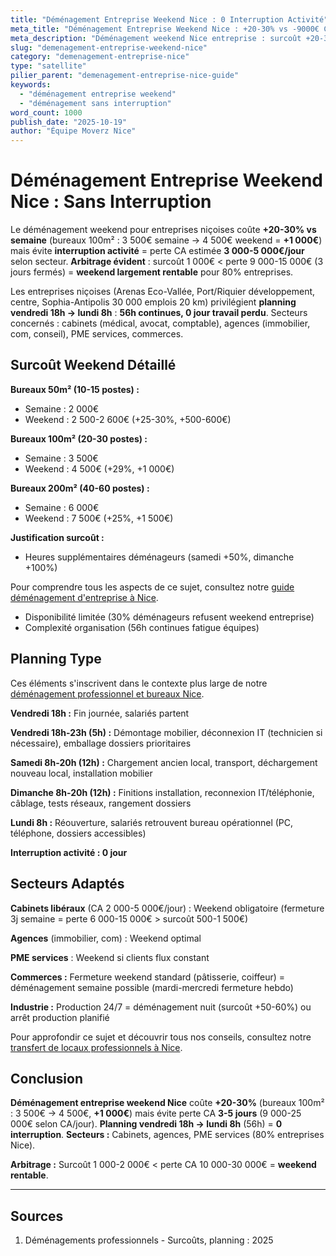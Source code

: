 ```yaml
---
title: "Déménagement Entreprise Weekend Nice : 0 Interruption Activité"
meta_title: "Déménagement Entreprise Weekend Nice : +20-30% vs -9000€ CA"
meta_description: "Déménagement weekend Nice entreprise : surcoût +20-30% (bureaux 100m² 3500€ → 4500€ +1000€) vs perte CA 3-5j semaine 9000€. Planning. Guide."
slug: "demenagement-entreprise-weekend-nice"
category: "demenagement-entreprise-nice"
type: "satellite"
pilier_parent: "demenagement-entreprise-nice-guide"
keywords:
  - "déménagement entreprise weekend"
  - "déménagement sans interruption"
word_count: 1000
publish_date: "2025-10-19"
author: "Équipe Moverz Nice"
---
```


# Déménagement Entreprise Weekend Nice : Sans Interruption

Le déménagement weekend pour entreprises niçoises coûte **+20-30% vs semaine** (bureaux 100m² : 3 500€ semaine → 4 500€ weekend = **+1 000€**) mais évite **interruption activité** = perte CA estimée **3 000-5 000€/jour** selon secteur. **Arbitrage évident** : surcoût 1 000€ < perte 9 000-15 000€ (3 jours fermés) = **weekend largement rentable** pour 80% entreprises.

Les entreprises niçoises (Arenas Eco-Vallée, Port/Riquier développement, centre, Sophia-Antipolis 30 000 emplois 20 km) privilégient **planning vendredi 18h → lundi 8h** : **56h continues, 0 jour travail perdu**. Secteurs concernés : cabinets (médical, avocat, comptable), agences (immobilier, com, conseil), PME services, commerces.

## Surcoût Weekend Détaillé

**Bureaux 50m² (10-15 postes) :**
- Semaine : 2 000€
- Weekend : 2 500-2 600€ (+25-30%, +500-600€)

**Bureaux 100m² (20-30 postes) :**
- Semaine : 3 500€
- Weekend : 4 500€ (+29%, +1 000€)

**Bureaux 200m² (40-60 postes) :**
- Semaine : 6 000€
- Weekend : 7 500€ (+25%, +1 500€)

**Justification surcoût :**
- Heures supplémentaires déménageurs (samedi +50%, dimanche +100%)

Pour comprendre tous les aspects de ce sujet, consultez notre [guide déménagement d'entreprise à Nice](/blog/demenagement-entreprise-nice/demenagement-entreprise-nice-guide).

- Disponibilité limitée (30% déménageurs refusent weekend entreprise)
- Complexité organisation (56h continues fatigue équipes)

## Planning Type


Ces éléments s'inscrivent dans le contexte plus large de notre [déménagement professionnel et bureaux Nice](/blog/demenagement-entreprise-nice/demenagement-entreprise-nice-guide).

**Vendredi 18h :** Fin journée, salariés partent

**Vendredi 18h-23h (5h) :** Démontage mobilier, déconnexion IT (technicien si nécessaire), emballage dossiers prioritaires

**Samedi 8h-20h (12h) :** Chargement ancien local, transport, déchargement nouveau local, installation mobilier

**Dimanche 8h-20h (12h) :** Finitions installation, reconnexion IT/téléphonie, câblage, tests réseaux, rangement dossiers

**Lundi 8h :** Réouverture, salariés retrouvent bureau opérationnel (PC, téléphone, dossiers accessibles)

**Interruption activité : 0 jour**

## Secteurs Adaptés

**Cabinets libéraux** (CA 2 000-5 000€/jour) : Weekend obligatoire (fermeture 3j semaine = perte 6 000-15 000€ > surcoût 500-1 500€)

**Agences** (immobilier, com) : Weekend optimal

**PME services** : Weekend si clients flux constant

**Commerces :** Fermeture weekend standard (pâtisserie, coiffeur) = déménagement semaine possible (mardi-mercredi fermeture hebdo)

**Industrie :** Production 24/7 = déménagement nuit (surcoût +50-60%) ou arrêt production planifié


Pour approfondir ce sujet et découvrir tous nos conseils, consultez notre [transfert de locaux professionnels à Nice](/blog/demenagement-entreprise-nice/demenagement-entreprise-nice-guide).

## Conclusion

**Déménagement entreprise weekend Nice** coûte **+20-30%** (bureaux 100m² : 3 500€ → 4 500€, **+1 000€**) mais évite perte CA **3-5 jours** (9 000-25 000€ selon CA/jour). **Planning vendredi 18h → lundi 8h** (56h) = **0 interruption**. **Secteurs :** Cabinets, agences, PME services (80% entreprises Nice).

**Arbitrage :** Surcoût 1 000-2 000€ < perte CA 10 000-30 000€ = **weekend rentable**.

---

## Sources

1. Déménagements professionnels - Surcoûts, planning : 2025


